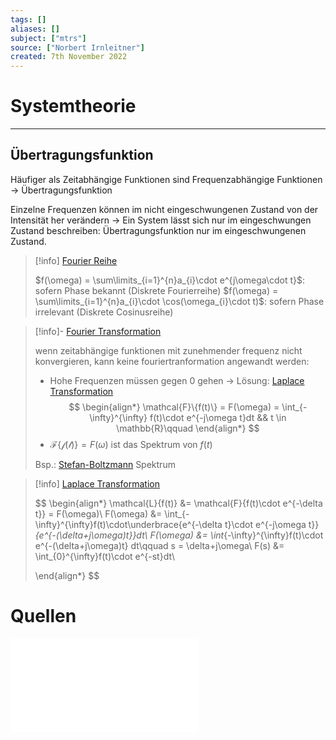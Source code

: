 ```yaml
---
tags: []
aliases: []
subject: ["mtrs"]
source: ["Norbert Irnleitner"]
created: 7th November 2022
---
```


# Systemtheorie

--- 

## Übertragungsfunktion

Häufiger als Zeitabhängige Funktionen sind Frequenzabhängige Funktionen -> Übertragungsfunktion

Einzelne Frequenzen können im nicht eingeschwungenen Zustand von der Intensität her verändern -> Ein System lässt sich nur im eingeschwungen Zustand beschreiben: Übertragungsfunktion nur im eingeschwungenen Zustand.

> [!info] [Fourier Reihe](Fourier%20Reihe.md)
> 
> $f(\omega) = \sum\limits_{i=1}^{n}a_{i}\cdot e^{j\omega\cdot t}$: sofern Phase bekannt (Diskrete Fourierreihe)
> $f(\omega) = \sum\limits_{i=1}^{n}a_{i}\cdot \cos(\omega_{i}\cdot t)$: sofern Phase irrelevant (Diskrete Cosinusreihe)
> 


> [!info]- [Fourier Transformation](Fourier%20Transformation.md)
> 
> wenn zeitabhängige funktionen mit zunehmender frequenz nicht konvergieren, kann keine fouriertranformation angewandt werden:
> - Hohe Frequenzen müssen gegen 0 gehen -> Lösung: [Laplace Transformation](Laplace%20Transformation.md)
> $$
> \begin{align*}
> \mathcal{F}\{f(t)\} = F(\omega) = \int_{-\infty}^{\infty} f(t)\cdot e^{-j\omega t}dt && t \in \mathbb{R}\qquad 
> \end{align*}
> $$
> - $\mathcal{F\{f(t)\}}= F(\omega)$ ist das Spektrum von $f(t)$
> 
> Bsp.: [Stefan-Boltzmann](../Physik/Schwarzkörperstrahlung.md) Spektrum 



> [!info] [Laplace Transformation](Laplace%20Transformation.md)
> 
> $$
> \begin{align*}
> \mathcal{L}\{f(t)\} &= \mathcal{F}\{f(t)\cdot e^{-\delta t}\} = F(\omega)\\
> F(\omega) &= \int_{-\infty}^{\infty}f(t)\cdot\underbrace{e^{-\delta t}\cdot e^{-j\omega t}}_{e^{-(\delta+j\omega)t}}dt\\
> F(\omega) &= \int_{-\infty}^{\infty}f(t)\cdot e^{-(\delta+j\omega)t} dt\qquad s = \delta+j\omega\\
> F(s) &= \int_{0}^{\infty}f(t)\cdot e^{-st}dt\\
> 
> \end{align*}
> $$
> 

# Quellen

![MTRS 4-5](assets/pdf/MTRS%204-5.pdf)
